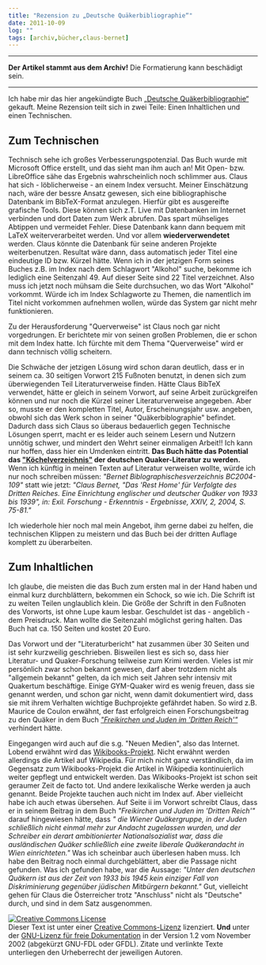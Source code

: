 ```yaml
---
title: "Rezension zu „Deutsche Quäkerbibliographie“"
date: 2011-10-09
log: ""
tags: [archiv,bücher,claus-bernet]
---
```

<hr><b>Der Artikel stammt aus dem Archiv!</b> Die Formatierung kann beschädigt sein.<hr>

Ich habe mir das hier angekündigte Buch <a href="http://www.the-independent-friend.de/?q=node/783">„Deutsche Quäkerbibliographie“</a> gekauft. Meine Rezension teilt sich in zwei Teile: Einen Inhaltlichen und einen Technischen.

## Zum Technischen ##

Technisch sehe ich großes Verbesserungspotenzial. Das Buch wurde mit Microsoft Office erstellt, und das sieht man ihm auch an! Mit Open- bzw. LibreOffice sähe das Ergebnis wahrscheinlich noch schlimmer aus. Claus hat sich - löblicherweise - an einem Index versucht.  Meiner Einschätzung nach, wäre der bessre Ansatz gewesen, sich eine bibliographische Datenbank im BibTeX-Format anzulegen. Hierfür gibt es ausgereifte grafische Tools. Diese können sich z.T. Live mit Datenbanken im Internet verbinden und dort Daten zum Werk abrufen. Das spart mühseliges Abtippen und vermeidet Fehler. Diese Datenbank kann dann bequem mit LaTeX weiterverarbeitet werden. Und vor allem <b>wiederverwendetet</b> werden. Claus könnte die Datenbank für seine anderen Projekte weiterbenutzen. Resultat wäre dann, dass automatisch jeder Titel eine eindeutige ID bzw. Kürzel hätte. Wenn ich in der jetzigen Form seines Buches  z.B. im Index nach dem Schlagwort "Alkohol" suche, bekomme ich lediglich eine Seitenzahl 49. Auf dieser Seite sind 22 Titel verzeichnet. Also muss ich jetzt noch mühsam die Seite durchsuchen, wo das Wort "Alkohol" vorkommt. Würde ich im Index Schlagworte zu Themen, die namentlich im Titel nicht vorkommen aufnehmen wollen,  würde das System gar nicht mehr funktionieren. 

Zu der Herausforderung "Querverweise" ist Claus noch gar nicht vorgedrungen. Er berichtete mir von seinen großen Problemen, die er schon mit dem Index hatte. Ich fürchte mit dem Thema "Querverweise" wird er dann technisch völlig scheitern.

Die Schwäche der jetzigen Lösung wird schon daran deutlich, dass er in seinem ca. 30 seitigen Vorwort 215 Fußnoten benutzt, in denen sich zum überwiegenden Teil Literaturverweise finden. Hätte Claus BibTeX verwendet, hätte er gleich in seinem Vorwort, auf seine Arbeit zurückgreifen können und nur noch die Kürzel seiner Literaturverweise angegeben. Aber so, musste er den kompletten Titel, Autor, Erscheinungsjahr usw. angeben,  obwohl sich das Werk schon in seiner "Quäkerbiblographie" befindet. Dadurch dass sich Claus so überaus bedauerlich gegen Technische Lösungen sperrt, macht er es leider auch seinem Lesern und Nutzern unnötig schwer, und mindert den Wehrt seiner einmaligen Arbeit!! Ich kann nur hoffen, dass hier ein Umdenken eintritt. <b>Das Buch hätte das Potential das <a href="http://de.wikipedia.org/wiki/K%C3%B6chelverzeichnis">"Köchelverzeichnis"</a> der deutschen Quaker-Literatur zu werden.</b> Wenn ich künftig in meinen Texten auf Literatur verweisen wollte, würde ich nur noch schreiben müssen: <i>"Bernet Biblographischesverzeichnis BC2004-109"</i> statt wie jetzt:  <i>"Claus Bernet, "Das 'Rest Home' für Verfolgte des Dritten Reiches. Eine Einrichtung englischer und deutscher Quäker von 1933 bis 1939", in: Exil. Forschung - Erkenntnis - Ergebnisse, XXIV, 2, 2004, S. 75-81."</i>

Ich wiederhole hier noch mal mein Angebot, ihm gerne dabei zu helfen, die technischen Klippen zu meistern und das Buch bei der dritten Auflage komplett zu überarbeiten. 

## Zum Inhaltlichen ##

Ich glaube, die meisten die das Buch zum ersten mal in der Hand haben und einmal kurz durchblättern, bekommen ein Schock, so wie ich. Die Schrift ist zu weiten Teilen unglaublich klein. Die Größe der Schrift in den Fußnoten des Vorworts, ist ohne Lupe kaum lesbar. Geschuldet ist das - angeblich - dem Preisdruck. Man wollte die Seitenzahl möglichst gering halten. Das Buch hat ca. 150 Seiten und kostet 20 Euro. 

Das Vorwort und der "Literaturbericht" hat zusammen über 30 Seiten und ist sehr kurzweilig geschrieben. Bisweilen liest es sich so, dass hier Literatur- und Quaker-Forschung teilweise zum Krimi werden. Vieles ist mir persönlich zwar schon bekannt gewesen, darf aber trotzdem nicht als "allgemein bekannt" gelten, da ich mich seit Jahren sehr intensiv mit Quakertum beschäftige. Einige GYM-Quaker wird es wenig freuen, dass sie genannt werden, und schon gar nicht, wenn damit dokumentiert wird, dass sie mit ihrem Verhalten wichtige Buchprojekte gefährdet haben. So wird z.B. Maurice de Coulon erwähnt, der fast erfolgreich einen Forschungsbeitrag zu den Quäker in dem Buch <a href="http://www.the-independent-friend.de/?q=node/757"><i>"Freikirchen und Juden im 'Dritten Reich'"</i></a>  verhindert hätte. 

Eingegangen wird auch auf die s.g. "Neuen Medien", also das Internet. Lobend erwähnt wird das <a href="http://de.wikibooks.org/wiki/Einf%C3%BChrung_in_das_Qu%C3%A4kertum">Wikibooks-Projekt</a>. Nicht erwähnt werden allerdings die Artikel auf Wikipedia. Für mich nicht ganz verständlich, da im Gegensatz zum Wikibooks-Projekt die Artikel in Wikipedia kontinuierlich weiter gepflegt und entwickelt werden. Das Wikibooks-Projekt ist schon seit geraumer Zeit de facto tot. Und andere lexikalische Werke werden ja auch genannt. Beide Projekte tauchen auch nicht im Index auf. Aber vielleicht habe ich auch etwas übersehen. Auf Seite ii im Vorwort schreibt Claus, dass er in seinem Beitrag in dem Buch <i>"Freikirchen und Juden im 'Dritten Reich'"</i> darauf hingewiesen hätte, dass <i>" die Wiener Quäkergruppe, in der Juden schließlich nicht einmal mehr zur Andacht zugelassen wurden, und der Schreiber ein derart ambitionierter Nationalsozialist war, dass die ausländischen Quäker schließlich eine zweite liberale Quäkerandacht in Wien einrichteten."</i> Was ich scheinbar auch überlesen haben muss. Ich habe den Beitrag noch einmal durchgeblättert, aber die Passage nicht gefunden. Was ich gefunden habe, war die Aussage: <i>"Unter den deutschen Quäkern ist aus der Zeit von 1933 bis 1945 kein einziger Fall von Diskriminierung gegenüber jüdischen Mitbürgern bekannt."</i> Gut, vielleicht gehen für Claus die Österreicher trotz "Anschluss" nicht als "Deutsche" durch, und sind in dem Satz ausgenommen.


<a href="http://creativecommons.org/licenses/by-sa/3.0/de/" rel="license"><img src="http://i.creativecommons.org/l/by-sa/3.0/de/88x31.png" style="border-width: 0pt;" alt="Creative Commons License" /></a><br />
Dieser <span rel="dc:type" href="http://purl.org/dc/dcmitype/Text" xmlns:dc="http://purl.org/dc/elements/1.1/">Text</span> ist unter einer <a href="http://creativecommons.org/licenses/by-sa/3.0/de/" rel="license">Creative Commons-Lizenz</a> lizenziert. <b>Und</b> unter der <a href="http://de.wikipedia.org/wiki/GFDL">GNU-Lizenz f&uuml;r freie Dokumentation</a> in der Version 1.2 vom November 2002 (abgek&uuml;rzt GNU-FDL oder GFDL). Zitate und verlinkte Texte unterliegen den Urheberrecht der jeweiligen Autoren.

